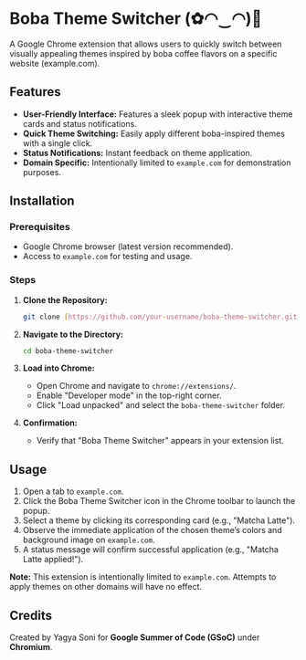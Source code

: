 # Boba Theme Switcher (✿◠‿◠)🥤

A Google Chrome extension that allows users to quickly switch between visually appealing themes inspired by boba coffee flavors on a specific website (example.com).

## Features

* **User-Friendly Interface:** Features a sleek popup with interactive theme cards and status notifications.
* **Quick Theme Switching:** Easily apply different boba-inspired themes with a single click.
* **Status Notifications:** Instant feedback on theme application.
* **Domain Specific:** Intentionally limited to `example.com` for demonstration purposes.

## Installation

### Prerequisites

* Google Chrome browser (latest version recommended).
* Access to `example.com` for testing and usage.

### Steps

1.  **Clone the Repository:**

    ```bash
    git clone [https://github.com/your-username/boba-theme-switcher.git](https://github.com/your-username/boba-theme-switcher.git)
    ```

2.  **Navigate to the Directory:**

    ```bash
    cd boba-theme-switcher
    ```

3.  **Load into Chrome:**

    * Open Chrome and navigate to `chrome://extensions/`.
    * Enable "Developer mode" in the top-right corner.
    * Click "Load unpacked" and select the `boba-theme-switcher` folder.

4.  **Confirmation:**

    * Verify that "Boba Theme Switcher" appears in your extension list.

## Usage

1.  Open a tab to `example.com`.
2.  Click the Boba Theme Switcher icon in the Chrome toolbar to launch the popup.
3.  Select a theme by clicking its corresponding card (e.g., "Matcha Latte").
4.  Observe the immediate application of the chosen theme’s colors and background image on `example.com`.
5.  A status message will confirm successful application (e.g., "Matcha Latte applied!").

**Note:** This extension is intentionally limited to `example.com`. Attempts to apply themes on other domains will have no effect.

## Credits
Created by Yagya Soni for **Google Summer of Code (GSoC)** under **Chromium**.
